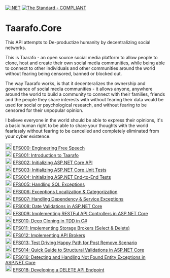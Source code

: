 [![.NET](https://github.com/hassanhabib/Taarafo.Core/actions/workflows/dotnet.yml/badge.svg)](https://github.com/hassanhabib/Taarafo.Core/actions/workflows/dotnet.yml)
[![The Standard - COMPLIANT](https://img.shields.io/badge/The_Standard-COMPLIANT-2ea44f)](https://github.com/hassanhabib/The-Standard)

# Taarafo.Core
This API attempts to De-productize humanity by decentralizing social networks.

This is Taarafo - an open source social media platform to allow people to clone, host and create their own social media communities, while being able to connect to other individuals and other communities around the world without fearing being censored, banned or blocked out.

The way Taarafo works, is that it decenteralizes the ownership and governance of social media communities - it allows anyone, anywhere around the world to build a community to connect with their families, friends and the people they share interests with without fearing their data would be used for social or psychological research, and without fearing to be censored for their unpopular opinion.

I believe everyone in the world should be able to express their opinions, it's a basic human right to be able to share your thoughts with the world fearlessly without fearing to be cancelled and completely eliminated from your cyber existence.

<img width=20 src="https://www.searchmarketingaustralia.com.au/wp-content/uploads/2017/10/original_images_YouTube.png" /> [EFS000: Engineering Free Speech](https://www.youtube.com/watch?v=UahyWHh5F3U)
<br />
<img width=20 src="https://www.searchmarketingaustralia.com.au/wp-content/uploads/2017/10/original_images_YouTube.png" /> [EFS001: Introduction to Taarafo](https://www.youtube.com/watch?v=8JBJQqoJTe0)
<br />
<img width=20 src="https://www.searchmarketingaustralia.com.au/wp-content/uploads/2017/10/original_images_YouTube.png" /> [EFS002: Initializing ASP.NET Core API](https://www.youtube.com/watch?v=ZGov4vuGj8A)
<br />
<img width=20 src="https://www.searchmarketingaustralia.com.au/wp-content/uploads/2017/10/original_images_YouTube.png" /> [EFS003: Initializing ASP.NET Core Unit Tests](https://www.youtube.com/watch?v=jWIPkpl6Yr0)
<br>
<img width=20 src="https://www.searchmarketingaustralia.com.au/wp-content/uploads/2017/10/original_images_YouTube.png" /> [EFS004: Initializing ASP.NET End-to-End Tests](https://www.youtube.com/watch?v=NcGybsFRLO8)
<br>
<img width=20 src="https://www.searchmarketingaustralia.com.au/wp-content/uploads/2017/10/original_images_YouTube.png" /> [EFS005: Handling SQL Exceptions](https://www.youtube.com/watch?v=bqKRak3x7Xs)
<br>
<img width=20 src="https://www.searchmarketingaustralia.com.au/wp-content/uploads/2017/10/original_images_YouTube.png" /> [EFS006: Exceptions Localization & Categorization](https://www.youtube.com/watch?v=PhOdcYnutoA)
<br>
<img width=20 src="https://www.searchmarketingaustralia.com.au/wp-content/uploads/2017/10/original_images_YouTube.png" /> [EFS007: Handling Dependency & Service Exceptions](https://www.youtube.com/watch?v=tOB9KE34zoQ)
<br>
<img width=20 src="https://www.searchmarketingaustralia.com.au/wp-content/uploads/2017/10/original_images_YouTube.png" /> [EFS008: Date Validations in ASP.NET Core](https://www.youtube.com/watch?v=0vEIY1kzduw)
<br>
<img width=20 src="https://www.searchmarketingaustralia.com.au/wp-content/uploads/2017/10/original_images_YouTube.png" /> [EFS009: Implementing RESTFul API Controllers in ASP.NET Core](https://www.youtube.com/watch?v=FsML8WgJTKU)
<br>
<img width=20 src="https://www.searchmarketingaustralia.com.au/wp-content/uploads/2017/10/original_images_YouTube.png" /> [EFS010: Deep Cloning in TDD in C#](https://www.youtube.com/watch?v=5vq5eHt8dkw)
<br>
<img width=20 src="https://www.searchmarketingaustralia.com.au/wp-content/uploads/2017/10/original_images_YouTube.png" /> [EFS011: Implementing Storage Brokers (Select & Delete)](https://www.youtube.com/watch?v=7oyxEZfMnwg)
<br>
<img width=20 src="https://www.searchmarketingaustralia.com.au/wp-content/uploads/2017/10/original_images_YouTube.png" /> [EFS012: Implementing API Brokers](https://www.youtube.com/watch?v=68Uv8Vx0cX8)
<br>
<img width=20 src="https://www.searchmarketingaustralia.com.au/wp-content/uploads/2017/10/original_images_YouTube.png" /> [EFS013: Test Driving Happy Path for Post Remove Scenario](https://www.youtube.com/watch?v=XveZj091O1Q)
<br>
<img width=20 src="https://www.searchmarketingaustralia.com.au/wp-content/uploads/2017/10/original_images_YouTube.png" /> [EFS014: Quick Guide to Structural Validations in ASP.NET Core](https://www.youtube.com/watch?v=nKuCVEtDf7U)
<br>
<img width=20 src="https://www.searchmarketingaustralia.com.au/wp-content/uploads/2017/10/original_images_YouTube.png" /> [EFS016: Detecting and Handling Not Found Entity Exceptions in ASP.NET Core](https://www.youtube.com/watch?v=9wZmOpg15Lg)
<br>
<img width=20 src="https://www.searchmarketingaustralia.com.au/wp-content/uploads/2017/10/original_images_YouTube.png" /> [EFS018: Developing a DELETE API Endpoint](https://www.youtube.com/watch?v=7W7xdUvnzcQ)
